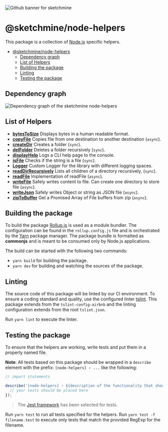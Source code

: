 ![Github banner for sketchmine](https://dt-cdn.net/images/github-banner-2x-1777-2b23e499af.png)

# @sketchmine/node-helpers

This package is a collection of [Node.js](https://nodejs.org/en/) specific helpers.

- [@sketchmine/node-helpers](#sketchminenode-helpers)
  - [Dependency graph](#dependency-graph)
  - [List of Helpers](#list-of-helpers)
  - [Building the package](#building-the-package)
  - [Linting](#linting)
  - [Testing the package](#testing-the-package)

## Dependency graph

![Dependency graph of the sketchmine  node-helpers](https://dt-cdn.net/images/node-helpers-3920-c6497126b4.png)

## List of Helpers

- **[bytesToSize](./src/bytes-to-size.ts)** Displays bytes in a human readable format.
- **[copyFile](./src/copy-file.ts)** Copies file from one destination to another destination (`async`).
- **[createDir](./src/create-dir.ts)** Creates a folder (`sync`).
- **[delFolder](./src/del-folder.ts)** Deletes a folder recursively (`sync`).
- **[displayHelp](./src/display-help.ts)** Logs a CLI help page to the console.
- **[isFile](./src/is-file.ts)** Checks if the string is a file (`sync`).
- **[Logger](./src/logger.ts)** Custom Logger for the library with different logging spaces.
- **[readDirRecursively](./src/read-dir-recursivly.ts)** Lists all children of a directory recursively, (`sync`).
- **[readFile](./src/read-file.ts)** Implementation of readFile (`async`).
- **[writeFile](./src/write-file.ts)** Safely writes content to file. Can create one directory to store file (`async`).
- **[writeJson](./src/write-json.ts)** Safely writes Object or string as JSON file (`async`).
- **[zipToBuffer](./src/zip-to-buffer.ts)** Get a Promised Array of File buffers from zip (`async`).

## Building the package

To build the package [Rollup.js](https://rollupjs.org/guide/en) is used as a module bundler. The configuration can be found in the `rollup.config.js` file and is orchestrated by the [Yarn](https://yarnpkg.com/en/) package manager.
The package bundle is formatted as **commonjs** and is meant to be consumed only by Node.js applications.

The build can be started with the following two commands:

- `yarn build` for building the package.
- `yarn dev` for building and watching the sources of the package.

## Linting

The source code of this package will be linted by our CI environment. To ensure a coding standard and quality, use the configured linter [tslint](https://palantir.github.io/tslint/). This package extends from the `tslint-config-airbnb` and the linting configuration extends from the root `tslint.json`.

Run `yarn lint` to execute the linter.

## Testing the package

To ensure that the helpers are working, write tests and put them in a properly named file.

**Note**: All tests based on this package should be wrapped in a `describe` element with the prefix: `[node-helpers] › ...` like the following:

```typescript
// import statements

describe('[node-helpers] › ${description of the functionality that should be tested}', () => {
  // your tests should be placed here
});
```

> The [Jest framework](https://jestjs.io/) has been selected for tests.

Run `yarn test` to run all tests specified for the helpers. Run `yarn test -f filename.test` to execute only tests that match the provided RegExp for the filename.

